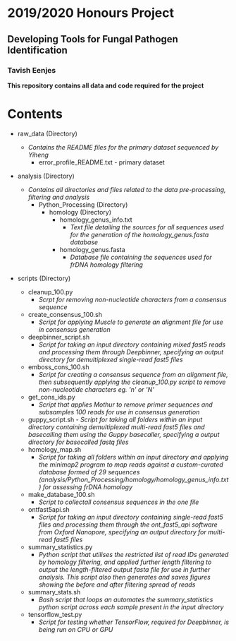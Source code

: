 # 2019/2020 Honours Project
## Developing Tools for Fungal Pathogen Identification
### Tavish Eenjes


**This repository contains all data and code required for the project**

Contents
========
- raw_data (Directory)
	- *Contains the README files for the primary dataset sequenced by Yiheng*
		- error_profile_README.txt - primary dataset
	
- analysis (Directory)
	- *Contains all directories and files related to the data pre-processing, filtering and analysis*
		- Python_Processing (Directory)
			- homology (Directory)
				- homology_genus_info.txt
					- *Text file detailing the sources for all sequences used for the generation of the homology_genus.fasta database*
				- homology_genus.fasta
					- *Database file containing the sequences used for frDNA homology filtering*
- scripts (Directory)
	- cleanup_100.py
		- *Scrpt for removing non-nucleotide characters from a consensus sequence*
	- create_consensus_100.sh
		- *Script for applying Muscle to generate an alignment file for use in consensus generation*
	- deepbinner_script.sh
		- *Script for taking an input directory containing mixed fast5 reads and processing them through Deepbinner, specifying an output directory for demultiplexed single-read fast5 files*
	- emboss_cons_100.sh
		- *Script for creating a consensus sequence from an alignment file, then subsequently applying the cleanup_100.py script to remove non-nucleotide characters eg. 'n' or 'N'*
	- get_cons_ids.py
		- *Script that applies Mothur to remove primer sequences and subsamples 100 reads for use in consensus generation*
	- guppy_script.sh
                - *Script for taking all folders within an input directory containing demultiplexed multi-read fast5 files and basecalling them using the Guppy basecaller, specifying a output directory for basecalled fastq files*
	- homology_map.sh
		- *Script for taking all folders within an input directory and applying the minimap2 program to map reads against a custom-curated database formed of 29 sequences (analysis/Python_Processing/homology/homology_genus_info.txt) for assessing frDNA homology*
	- make_database_100.sh
		- *Script to collectall consensus sequences in the one file*
	- ontfast5api.sh
		- *Script for taking an input directory containing single-read fast5 files and processing them through the ont_fast5_api software from Oxford Nanopore, specifying an output directory for multi-read fast5 files*
	- summary_statistics.py
		- *Python script that utilises the restricted list of read IDs generated by homology filtering, and applied further length filtering to output the length-filtered output fasta file for use in further analysis. This script also then generates and saves figures showing the before and after filtering spread of reads*
	- summary_stats.sh
		- *Bash script that loops an automates the summary_statistics python script across each sample present in the input directory*
	- tensorflow_test.py
		- *Script for testing whether TensorFlow, required for Deepbinner, is being run on CPU or GPU*


